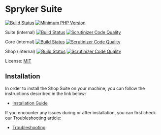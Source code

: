 # Spryker Suite
[![Build Status](https://api.travis-ci.org/spryker-shop/suite.svg?branch=master)](https://travis-ci.org/spryker-shop/suite)
[![Minimum PHP Version](https://img.shields.io/badge/php-%3E%3D%207.1-8892BF.svg)](https://php.net/)

Suite (internal)
[![Build Status](https://travis-ci.com/spryker/suite-nonsplit.svg?token=7jVDNZFJxpvBrFetYhbF&branch=master)](https://travis-ci.com/spryker/suite-nonsplit)
[![Scrutinizer Code Quality](https://scrutinizer-ci.com/g/spryker/suite-nonsplit/badges/quality-score.png?b=master&s=bd1f64c27e30a53590063d808335d7957af612d0)](https://scrutinizer-ci.com/g/spryker/suite-nonsplit/?branch=master)

Core (internal)
[![Build Status](https://travis-ci.com/spryker/spryker.svg?token=7jVDNZFJxpvBrFetYhbF&branch=master)](https://travis-ci.com/spryker/spryker)
[![Scrutinizer Code Quality](https://scrutinizer-ci.com/g/spryker/spryker/badges/quality-score.png?b=master&s=25d80f2c1a93b3ae4d907ea8e75800a87469f088)](https://scrutinizer-ci.com/g/spryker/spryker/?branch=master)

Shop (internal)
[![Build Status](https://travis-ci.com/spryker/spryker-shop.svg?token=7jVDNZFJxpvBrFetYhbF&branch=master)](https://travis-ci.com/spryker/spryker-shop)
[![Scrutinizer Code Quality](https://scrutinizer-ci.com/g/spryker/spryker-shop/badges/quality-score.png?b=master&s=714e779da63d6a6fc0c8844cbfb252c66e286b96)](https://scrutinizer-ci.com/g/spryker/spryker-shop/?branch=master)

License: [MIT](LICENSE)

## Installation
In order to install the Shop Suite on your machine, you can follow the instructions described in the link below:

* [Installation Guide](https://academy.spryker.com/getting_started/installation_guide.html)


If you encounter any issues during or after installation, you can first check our Troubleshooting article:

* [Troubleshooting](https://academy.spryker.com/getting_started/troubleshooting.html)

